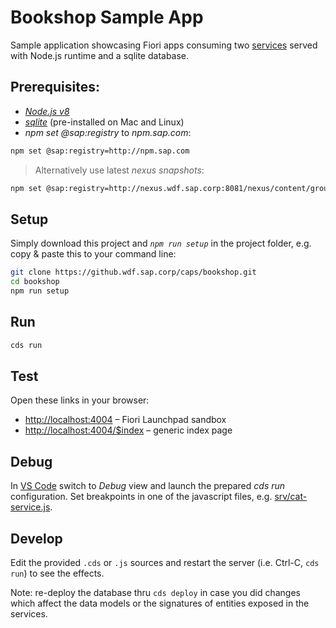 # Bookshop Sample App

Sample application showcasing Fiori apps consuming two [services](srv/cat-service.cds) served with Node.js runtime and a sqlite database.

## Prerequisites:

* [_Node.js v8_](https://nodejs.org/en/)
* [_sqlite_](https://www.sqlite.org/download.html) (pre-installed on Mac and Linux)
* _npm set @sap:registry_ to _npm.sap.com_:
```sh
npm set @sap:registry=http://npm.sap.com
```
> Alternatively use latest _nexus snapshots_:
```sh
npm set @sap:registry=http://nexus.wdf.sap.corp:8081/nexus/content/groups/build.snapshots.npm
```

## Setup

Simply download this project and _`npm run setup`_ in the project folder, e.g. <br>
copy & paste this to your command line:

```sh
git clone https://github.wdf.sap.corp/caps/bookshop.git
cd bookshop
npm run setup
```

## Run
```sh
cds run
```

## Test

Open these links in your browser:

* <http://localhost:4004> &ndash; Fiori Launchpad sandbox
* <http://localhost:4004/$index> &ndash; generic index page


## Debug

In [VS Code](https://code.visualstudio.com) switch to _Debug_ view and launch the prepared _cds run_ configuration. Set breakpoints in one of the javascript files, e.g. [srv/cat-service.js](srv/cat-service.js).


## Develop

Edit the provided `.cds` or `.js` sources and restart the server (i.e. Ctrl-C, `cds run`) to see the effects.

Note: re-deploy the database thru `cds deploy` in case you did changes which affect the data models or the signatures of entities exposed in the services.